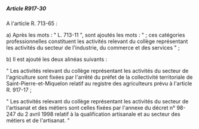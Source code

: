 ##### Article R917-30

A l'article R. 713-65 :

a) Après les mots : " L. 713-11 ", sont ajoutés les mots : " ; ces catégories professionnelles constituent les activités relevant du collège représentant les activités du secteur de l'industrie, du commerce et des services " ;

b) Il est ajouté les deux alinéas suivants :

" Les activités relevant du collège représentant les activités du secteur de l'agriculture sont fixées par l'arrêté du préfet de la collectivité territoriale de Saint-Pierre-et-Miquelon relatif au registre des agriculteurs prévu à l'article R. 917-17 ;

" Les activités relevant du collège représentant les activités du secteur de l'artisanat et des métiers sont celles fixées par l'annexe du décret n° 98-247 du 2 avril 1998 relatif à la qualification artisanale et au secteur des métiers et de l'artisanat. "


